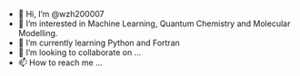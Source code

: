 - 👋 Hi, I’m @wzh200007
- 👀 I’m interested in Machine Learning, Quantum Chemistry and Molecular Modelling.
- 🌱 I’m currently learning Python and Fortran
- 💞️ I’m looking to collaborate on ...
- 📫 How to reach me ...

<!---
wzh200007/wzh200007 is a ✨ special ✨ repository because its `README.md` (this file) appears on your GitHub profile.
You can click the Preview link to take a look at your changes.
--->

